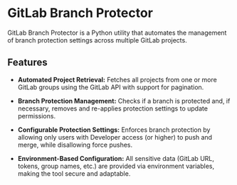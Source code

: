 # GitLab Branch Protector

GitLab Branch Protector is a Python utility that automates the management of branch protection settings across multiple GitLab projects.

## Features

- **Automated Project Retrieval:**
  Fetches all projects from one or more GitLab groups using the GitLab API with support for pagination.

- **Branch Protection Management:**
  Checks if a branch is protected and, if necessary, removes and re-applies protection settings to update permissions.

- **Configurable Protection Settings:**
  Enforces branch protection by allowing only users with Developer access (or higher) to push and merge, while disallowing force pushes.

- **Environment-Based Configuration:**
  All sensitive data (GitLab URL, tokens, group names, etc.) are provided via environment variables, making the tool secure and adaptable.
